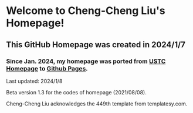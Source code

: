 # Welcome to Cheng-Cheng Liu's Homepage!

## This GitHub Homepage was created in 2024/1/7

### Since Jan. 2024, my homepage was ported from [USTC Homepage](http://home.ustc.edu.cn/~lcc666/) to [Github Pages](https://chengcheng6.github.io).



Last updated: 2024/1/8 
              
Beta version 1.3 for the codes of homepage (2021/08/08).

Cheng-Cheng Liu acknowledges the 449th template from templatesy.com.

